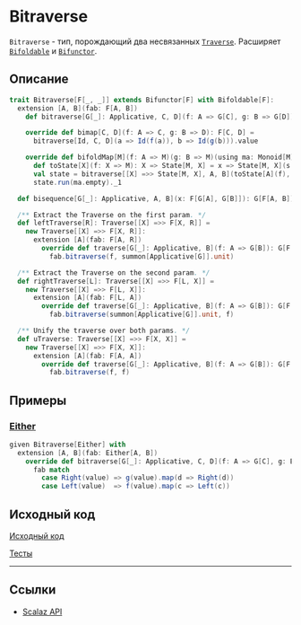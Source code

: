 # Bitraverse

`Bitraverse` - тип, порождающий два несвязанных [`Traverse`](../monad/traverse).
Расширяет [`Bifoldable`](bifoldable) и [`Bifunctor`](bifunctor).


## Описание

```scala
trait Bitraverse[F[_, _]] extends Bifunctor[F] with Bifoldable[F]:
  extension [A, B](fab: F[A, B])
    def bitraverse[G[_]: Applicative, C, D](f: A => G[C], g: B => G[D]): G[F[C, D]]

    override def bimap[C, D](f: A => C, g: B => D): F[C, D] =
      bitraverse[Id, C, D](a => Id(f(a)), b => Id(g(b))).value

    override def bifoldMap[M](f: A => M)(g: B => M)(using ma: Monoid[M]): M =
      def toState[X](f: X => M): X => State[M, X] = x => State[M, X](s => (ma.combine(s, f(x)), x))
      val state = bitraverse[[X] =>> State[M, X], A, B](toState[A](f), toState[B](g))
      state.run(ma.empty)._1

  def bisequence[G[_]: Applicative, A, B](x: F[G[A], G[B]]): G[F[A, B]] = x.bitraverse(fa => fa, fb => fb)

  /** Extract the Traverse on the first param. */
  def leftTraverse[R]: Traverse[[X] =>> F[X, R]] =
    new Traverse[[X] =>> F[X, R]]:
      extension [A](fab: F[A, R])
        override def traverse[G[_]: Applicative, B](f: A => G[B]): G[F[B, R]] =
          fab.bitraverse(f, summon[Applicative[G]].unit)

  /** Extract the Traverse on the second param. */
  def rightTraverse[L]: Traverse[[X] =>> F[L, X]] =
    new Traverse[[X] =>> F[L, X]]:
      extension [A](fab: F[L, A])
        override def traverse[G[_]: Applicative, B](f: A => G[B]): G[F[L, B]] =
          fab.bitraverse(summon[Applicative[G]].unit, f)

  /** Unify the traverse over both params. */
  def uTraverse: Traverse[[X] =>> F[X, X]] =
    new Traverse[[X] =>> F[X, X]]:
      extension [A](fab: F[A, A])
        override def traverse[G[_]: Applicative, B](f: A => G[B]): G[F[B, B]] =
          fab.bitraverse(f, f)
```

## Примеры

### [Either](../../fp/handling-errors)

```scala
given Bitraverse[Either] with
  extension [A, B](fab: Either[A, B])
    override def bitraverse[G[_]: Applicative, C, D](f: A => G[C], g: B => G[D]): G[Either[C, D]] =
      fab match
        case Right(value) => g(value).map(d => Right(d))
        case Left(value)  => f(value).map(c => Left(c))
```

## Исходный код

[Исходный код](https://gitflic.ru/project/artemkorsakov/scalabook/blob?file=examples%2Fsrc%2Fmain%2Fscala%2Ftypeclass%2Fbifunctor%2FBitraverse.scala&plain=1)

[Тесты](https://gitflic.ru/project/artemkorsakov/scalabook/blob?file=examples%2Fsrc%2Ftest%2Fscala%2Ftypeclass%2Fbifunctor%2FBitraverseSuite.scala&plain=1)


---

## Ссылки

- [Scalaz API](https://javadoc.io/doc/org.scalaz/scalaz-core_3/7.3.6/scalaz/Bitraverse.html)
